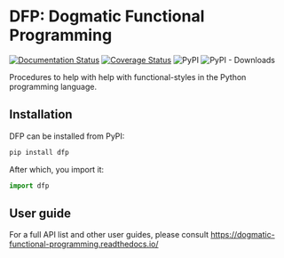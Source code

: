 # DFP: Dogmatic Functional Programming

[![Documentation Status](https://readthedocs.org/projects/dogmatic-functional-programming/badge/?version=latest)](https://dogmatic-functional-programming.readthedocs.io/en/latest/?badge=latest)
[![Coverage Status](https://coveralls.io/repos/github/jaypmorgan/dfp/badge.svg?branch=main)](https://coveralls.io/github/jaypmorgan/dfp?branch=main)
![PyPI](https://img.shields.io/pypi/v/dfp?label=dfp)
![PyPI - Downloads](https://img.shields.io/pypi/dm/dfp)

Procedures to help with help with functional-styles in the Python programming language.

## Installation

DFP can be installed from PyPI:

```bash
pip install dfp
```

After which, you import it:

```python
import dfp
```

## User guide

For a full API list and other user guides, please consult <https://dogmatic-functional-programming.readthedocs.io/>
